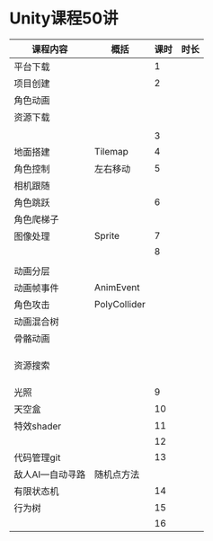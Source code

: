 # Unity课程50讲

| 课程内容        | 概括         | 课时 | 时长 |
| --------------- | ------------ | ---- | ---- |
| 平台下载        |              | 1    |      |
| 项目创建        |              | 2    |      |
| 角色动画        |              |      |      |
| 资源下载        |              |      |      |
|                 |              |      |      |
|                 |              | 3    |      |
| 地面搭建        | Tilemap      | 4    |      |
| 角色控制        | 左右移动     | 5    |      |
| 相机跟随        |              |      |      |
| 角色跳跃        |              | 6    |      |
| 角色爬梯子      |              |      |      |
| 图像处理        | Sprite       | 7    |      |
|                 |              | 8    |      |
|                 |              |      |      |
| 动画分层        |              |      |      |
| 动画帧事件      | AnimEvent    |      |      |
| 角色攻击        | PolyCollider |      |      |
| 动画混合树      |              |      |      |
| 骨骼动画        |              |      |      |
|                 |              |      |      |
|                 |              |      |      |
|                 |              |      |      |
| 资源搜索        |              |      |      |
|                 |              |      |      |
|                 |              |      |      |
|                 |              |      |      |
| 光照            |              | 9    |      |
| 天空盒          |              | 10   |      |
| 特效shader      |              | 11   |      |
|                 |              | 12   |      |
| 代码管理git     |              | 13   |      |
| 敌人AI—自动寻路 | 随机点方法   |      |      |
| 有限状态机      |              | 14   |      |
| 行为树          |              | 15   |      |
|                 |              | 16   |      |